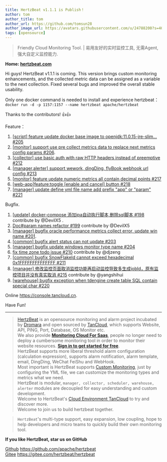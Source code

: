 ```yaml
---
title: HertzBeat v1.1.1 is Publish！   
author: tom  
author_title: tom   
author_url: https://github.com/tomsun28  
author_image_url: https://avatars.githubusercontent.com/u/24788200?s=400&v=4  
tags: [opensource]  
---
```


> Friendly Cloud Monitoring Tool. | 易用友好的实时监控工具, 无需Agent, 强大自定义监控能力.

**Home: [hertzbeat.com](https://hertzbeat.com)**  

Hi guys! HertzBeat v1.1.1 is coming. This version brings custom monitoring enhancements, and the collected metric data can be assigned as a variable to the next collection. Fixed several bugs and improved the overall stable usability.

Only one docker command is needed to install and experience hertzbeat：
`docker run -d -p 1157:1157 --name hertzbeat apache/hertzbeat`

Thanks to the contributors! 👍👍

Feature：

1. [[script] feature update docker base image to openjdk:11.0.15-jre-slim… #205](https://github.com/apache/hertzbeat/pull/205)
2. [[monitor] support use pre collect metrics data to replace next metrics config params #206](https://github.com/apache/hertzbeat/pull/206).
3. [[collector] use basic auth with raw HTTP headers instead of preemptive #212](https://github.com/apache/hertzbeat/pull/212)
4. [[manager,alerter] support wework, dingDing, flyBook webhook url config #213](https://github.com/apache/hertzbeat/pull/213)
5.  [[monitor] feature update numeric metrics all contain decimal points #217](https://github.com/apache/hertzbeat/pull/217)
6. [[web-app]feature:toggle [enable and cancel] button #218](https://github.com/apache/hertzbeat/pull/218)
7. [[manager] update define yml file name add prefix "app" or "param" #221](https://github.com/apache/hertzbeat/pull/221)

Bugfix.

1. [[update] docker-compose 添加jpa自动执行脚本,删除sql脚本 #198](https://github.com/apache/hertzbeat/pull/198) contribute by @DevilX5  .
2. [Doc#param names refactor #199](https://github.com/apache/hertzbeat/pull/199) contribute by @DevilX5
3. [[manager] bugfix oracle performance metrics collect error, update win name #201](https://github.com/apache/hertzbeat/pull/201).
4. [[common] bugfix alert status can not update #203](https://github.com/apache/hertzbeat/pull/203)
5. [[manager] bugfix update windows monitor type name #204](https://github.com/apache/hertzbeat/pull/204)
6. [fix time zone todo issue #210](https://github.com/apache/hertzbeat/pull/210) contribute by @djzeng
8. [[common] bugfix SnowFlakeId cannot exceed hexadecimal 0x1FFFFFFFFFFFFFF #211](https://github.com/apache/hertzbeat/pull/211)
9. [[manager] 修改监控页面取消监控功能再启动监控导致多生成jobId，原有监控项目并没有真实取消 #215](https://github.com/apache/hertzbeat/pull/215) contribute by @yangshihui
10. [[warehouse] bugfix exception when tdengine create table SQL contain special char #220](https://github.com/apache/hertzbeat/pull/220)

Online https://console.tancloud.cn.

Have Fun!

----    

> [HertzBeat](https://github.com/apache/hertzbeat) is an opensource monitoring and alarm project incubated by [Dromara](https://dromara.org) and open sourced by [TanCloud](https://tancloud.cn), which supports Website, API, PING, Port, Database, OS Monitor etc.        
> We also provide **[Monitoring Cloud For Saas](https://console.tancloud.cn)**, people no longer need to deploy a cumbersome monitoring tool in order to monitor their website resources. **[Sign in to get started for free](https://console.tancloud.cn)**.   
> HertzBeat supports more liberal threshold alarm configuration (calculation expression), supports alarm notification, alarm template, email, DingDing, WeChat FeiShu and WebHook.    
> Most important is HertzBeat supports [Custom Monitoring](https://hertzbeat.com/docs/advanced/extend-point), just by configuring the YML file, we can customize the monitoring types and metrics what we need.      
> HertzBeat is modular, `manager, collector, scheduler, warehouse, alerter` modules are decoupled for easy understanding and custom development.  
> Welcome to HertzBeat's [Cloud Environment TanCloud](https://console.tancloud.cn) to try and discover more.    
> Welcome to join us to build hertzbeat together.

> `HertzBeat`'s multi-type support, easy expansion, low coupling, hope to help developers and micro teams to quickly build their own monitoring tool.

**If you like HertzBeat, star us on GitHub**

[Github](https://github.com/apache/hertzbeat) https://github.com/apache/hertzbeat      
[Gitee](https://gitee.com/hertzbeat/hertzbeat) https://gitee.com/hertzbeat/hertzbeat

